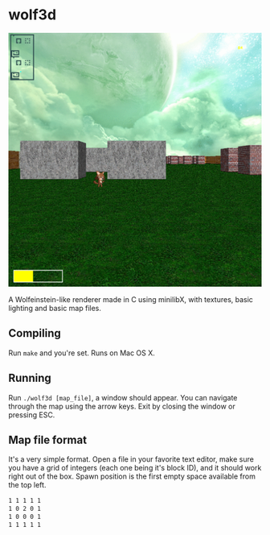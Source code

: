 # wolf3d

![wolf3d screenshot](https://github.com/Aliba777/42-School-Projects/blob/master/wolf3d/screenshot_wolf3d.png)

A Wolfeinstein-like renderer made in C using minilibX, with textures, basic
lighting and basic map files.

## Compiling
Run `make` and you're set. Runs on Mac OS X.

## Running
Run `./wolf3d [map_file]`, a window should appear. You can navigate through the
map using the arrow keys. Exit by closing the window or pressing ESC.

## Map file format
It's a very simple format. Open a file in your favorite text editor, make sure
you have a grid of integers (each one being it's block ID), and it should work
right out of the box. Spawn position is the first empty space available from the
top left.

```
1 1 1 1 1
1 0 2 0 1
1 0 0 0 1
1 1 1 1 1
```
